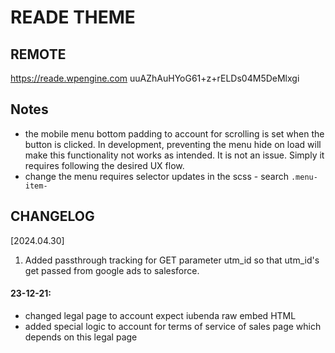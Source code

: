 
# READE THEME

## REMOTE
https://reade.wpengine.com
uuAZhAuHYoG61+z+rELDs04M5DeMlxgi


## Notes
- the mobile menu bottom padding to account for scrolling is set when the button is clicked. In development, preventing the menu hide on load will make this functionality not works as intended. It is not an issue. Simply it requires following the desired UX flow.
- change the menu requires selector updates in the scss - search `.menu-item-`


## CHANGELOG
[2024.04.30]
1. Added passthrough tracking for GET parameter utm_id so that utm_id's get passed from google ads to salesforce.

#### 23-12-21:
- changed legal page to account expect iubenda raw embed HTML
- added special logic to account for terms of service of sales page which depends on this legal page

